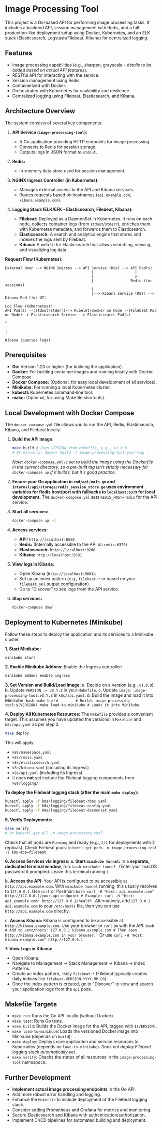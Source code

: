 # Image Processing Tool

This project is a Go-based API for performing image processing tasks. It includes a backend API, session management with Redis, and a full production-like deployment setup using Docker, Kubernetes, and an ELK stack (Elasticsearch, Logstash/Filebeat, Kibana) for centralized logging.

## Features

*   Image processing capabilities (e.g., sharpen, grayscale - *details to be added based on actual API features*).
*   RESTful API for interacting with the service.
*   Session management using Redis.
*   Containerized with Docker.
*   Orchestrated with Kubernetes for scalability and resilience.
*   Centralized logging using Filebeat, Elasticsearch, and Kibana.

## Architecture Overview

The system consists of several key components:

1.  **API Service (`image-processing-tool`):**
    *   A Go application providing HTTP endpoints for image processing.
    *   Connects to Redis for session storage.
    *   Outputs logs in JSON format to `stdout`.

2.  **Redis:**
    *   In-memory data store used for session management.

3.  **NGINX Ingress Controller (in Kubernetes):**
    *   Manages external access to the API and Kibana services.
    *   Routes requests based on hostnames (`api.example.com`, `kibana.example.com`).

4.  **Logging Stack (ELK/EFK - Elasticsearch, Filebeat, Kibana):**
    *   **Filebeat:** Deployed as a DaemonSet in Kubernetes. It runs on each node, collects container logs (from `stdout`/`stderr`), enriches them with Kubernetes metadata, and forwards them to Elasticsearch.
    *   **Elasticsearch:** A search and analytics engine that stores and indexes the logs sent by Filebeat.
    *   **Kibana:** A web UI for Elasticsearch that allows searching, viewing, and visualizing log data.

**Request Flow (Kubernetes):**
```
External User --> NGINX Ingress --> API Service (K8s) --> API Pod(s)
                                        |                   |
                                        |                   v
                                        |                 Redis (for sessions)
                                        |
                                        |--> Kibana Service (K8s) --> Kibana Pod (for UI)

Log Flow (Kubernetes):
API Pod(s) --(stdout/stderr)--> Kubelet/Docker on Node --(Filebeat Pod on Node)--> Elasticsearch Service --> Elasticsearch Pod(s)
                                                                                                                 ^
                                                                                                                 |
                                                                                                      Kibana (queries logs)
```

## Prerequisites

*   **Go:** Version 1.23 or higher (for building the application).
*   **Docker:** For building container images and running locally with Docker Compose.
*   **Docker Compose:** (Optional, for easy local development of all services).
*   **Minikube:** For running a local Kubernetes cluster.
*   **kubectl:** Kubernetes command-line tool.
*   **make:** (Optional, for using Makefile shortcuts).

## Local Development with Docker Compose

The `docker-compose.yml` file allows you to run the API, Redis, Elasticsearch, Kibana, and Filebeat locally.

1.  **Build the API image:**
    ```bash
    make build # Uses VERSION from Makefile, e.g., v1.0.0
    # Or manually: docker build -t image-processing-tool:your-tag .
    ```
    *Note: `docker-compose.yml` is set to build the image using the Dockerfile in the current directory, so a pre-built tag isn't strictly necessary for `docker-compose up` if it builds, but it's good practice.* 

2.  **Ensure your Go application in `cmd/api/main.go` and `internal/api/storage/redis_session_store.go` uses environment variables for Redis host/port with fallbacks to `localhost:6379` for local development.**
    The `docker-compose.yml` sets `REDIS_HOST=redis` for the API service.

3.  **Start all services:**
    ```bash
    docker-compose up -d
    ```

4.  **Access services:**
    *   **API:** `http://localhost:8080`
    *   **Redis:** (Internally accessible to the API on `redis:6379`)
    *   **Elasticsearch:** `http://localhost:9200`
    *   **Kibana:** `http://localhost:5601`

5.  **View logs in Kibana:**
    *   Open Kibana (`http://localhost:5601`).
    *   Set up an index pattern (e.g., `filebeat-*` or based on your `filebeat.yml` output configuration).
    *   Go to "Discover" to see logs from the API service.

6.  **Stop services:**
    ```bash
    docker-compose down
    ```

## Deployment to Kubernetes (Minikube)

Follow these steps to deploy the application and its services to a Minikube cluster.

**1. Start Minikube:**
   ```bash
   minikube start
   ```

**2. Enable Minikube Addons:**
   Enable the Ingress controller:
   ```bash
   minikube addons enable ingress
   ```

**3. Set Version and Build/Load Image:**
   a. Decide on a version (e.g., `v1.0.0`).
   b. Update `VERSION := vX.Y.Z` in your `Makefile`.
   c. Update `image: image-processing-tool:vX.Y.Z` in `k8s/api.yaml`.
   d. Build the image and load it into Minikube:
      ```bash
      make build        # Builds image-processing-tool:$(VERSION)
      make load-to-minikube # Loads it into Minikube
      ```

**4. Deploy All Kubernetes Resources:**
   The `Makefile` provides a convenient target. This assumes you have updated the versions in `Makefile` and `k8s/api.yaml` as per step 3.
   ```bash
   make deploy
   ```
   This will apply:
   *   `k8s/namespace.yaml`
   *   `k8s/redis.yaml`
   *   `k8s/elasticsearch.yaml`
   *   `k8s/kibana.yaml` (including its Ingress)
   *   `k8s/api.yaml` (including its Ingress)
   *   It does **not** yet include the Filebeat logging components from `k8s/logging/`.

   **To deploy the Filebeat logging stack (after the main `make deploy`):**
   ```bash
   kubectl apply -f k8s/logging/filebeat-rbac.yaml
   kubectl apply -f k8s/logging/filebeat-config.yaml
   kubectl apply -f k8s/logging/filebeat-daemonset.yaml
   ```

**5. Verify Deployments:**
   ```bash
   make verify
   # Or kubectl get all -n image-processing-tool
   ```
   Check that all pods are `Running` and ready (e.g., `2/2` for deployments with 2 replicas).
   Check Filebeat pods: `kubectl get pods -n image-processing-tool -l k8s-app=filebeat`

**6. Access Services via Ingress:**
   a. **Start `minikube tunnel`:** In a **separate, dedicated terminal window**, run:
      ```bash
      minikube tunnel
      ```
      (Enter your macOS password if prompted. Leave this terminal running.)

   b. **Access the API:**
      Your API is configured to be accessible at `http://api.example.com`.
      With `minikube tunnel` running, this usually resolves to `127.0.0.1`.
      Use `curl` or Postman:
      ```bash
      curl -H "Host: api.example.com" http://127.0.0.1/your-api-endpoint
      # Example: curl -H "Host: api.example.com" http://127.0.0.1/health
      ```
      Alternatively, add `127.0.0.1 api.example.com` to your `/etc/hosts` file, then you can use `http://api.example.com` directly.

   c. **Access Kibana:**
      Kibana is configured to be accessible at `http://kibana.example.com`.
      Use your browser or `curl` as with the API:
      ```bash
      # Add to /etc/hosts: 127.0.0.1 kibana.example.com
      # Then open http://kibana.example.com in your browser.
      ```
      Or use `curl -H "Host: kibana.example.com" http://127.0.0.1`

**7. View Logs in Kibana:**
   *   Open Kibana.
   *   Navigate to Management -> Stack Management -> Kibana -> Index Patterns.
   *   Create an index pattern, likely `filebeat-*` (Filebeat typically creates daily indices like `filebeat-VERSION-YYYY.MM.DD`).
   *   Once the index pattern is created, go to "Discover" to view and search your application logs from the `api` pods.

## Makefile Targets

*   `make run`: Runs the Go API locally (without Docker).
*   `make test`: Runs Go tests.
*   `make build`: Builds the Docker image for the API, tagged with `$(VERSION)`.
*   `make load-to-minikube`: Loads the versioned Docker image into Minikube (depends on `build`).
*   `make deploy`: Deploys core application and service resources to Kubernetes (depends on `load-to-minikube`). *Does not deploy Filebeat logging stack automatically yet.*
*   `make verify`: Checks the status of all resources in the `image-processing-tool` namespace.

## Further Development

*   **Implement actual image processing endpoints** in the Go API.
*   Add more robust error handling and logging.
*   Enhance the `Makefile` to include deployment of the Filebeat logging stack.
*   Consider adding Prometheus and Grafana for metrics and monitoring.
*   Secure Elasticsearch and Kibana with authentication/authorization.
*   Implement CI/CD pipelines for automated building and deployment. 